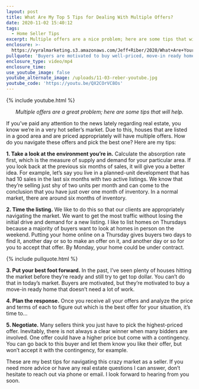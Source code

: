 ```yaml
---
layout: post
title: What Are My Top 5 Tips for Dealing With Multiple Offers?
date: 2020-11-02 15:40:12
tags:
  - Home Seller Tips
excerpt: Multiple offers are a nice problem; here are some tips that will help.
enclosure: >-
  https://vyralmarketing.s3.amazonaws.com/Jeff+Riber/2020/What+Are+Your+Top+5+Tips+for+Dealing+With+Multiple+Offers_.mp4
pullquote: 'Buyers are motivated to buy well-priced, move-in ready homes.'
enclosure_type: video/mp4
enclosure_time:
use_youtube_image: false
youtube_alternate_image: /uploads/11-03-reber-youtube.jpg
youtube_code: 'https://youtu.be/QX2COrVC8Os'
---
```


{% include youtube.html %}

<p style="text-align: center;"><em>Multiple offers are a great problem; here are some tips that will help.</em></p>

If you’ve paid any attention to the news lately regarding real estate, you know we’re in a very hot seller’s market. Due to this, houses that are listed in a good area and are priced appropriately will have multiple offers. How do you navigate these offers and pick the best one? Here are my tips:

**1\. Take a look at the environment you’re in.** Calculate the absorption rate first, which is the measure of supply and demand for your particular area. If you look back at the previous six months of sales, it will give you a better idea. For example, let’s say you live in a planned-unit development that has had 10 sales in the last six months with two active listings. We know that they’re selling just shy of two units per month and can come to the conclusion that you have just over one month of inventory. In a normal market, there are around six months of inventory.&nbsp;

**2\. Time the listing.** We like to do this so that our clients are appropriately navigating the market. We want to get the most traffic without losing the initial drive and demand for a new listing. I like to list homes on Thursdays because a majority of buyers want to look at homes in person on the weekend. Putting your home online on a Thursday gives buyers two days to find it, another day or so to make an offer on it, and another day or so for you to accept that offer. By Monday, your home could be under contract.

{% include pullquote.html %}

**3\. Put your best foot forward.** In the past, I’ve seen plenty of houses hitting the market before they’re ready and still try to get top dollar. You can’t do that in today’s market. Buyers are motivated, but they’re motivated to buy a move-in ready home that doesn’t need a lot of work.

**4\. Plan the response.** Once you receive all your offers and analyze the price and terms of each to figure out which is the best offer for your situation, it’s time to…

**5\. Negotiate.** Many sellers think you just have to pick the highest-priced offer. Inevitably, there is not always a clear winner when many bidders are involved. One offer could have a higher price but come with a contingency. You can go back to this buyer and let them know you like their offer, but won’t accept it with the contingency, for example.

These are my best tips for navigating this crazy market as a seller. If you need more advice or have any real estate questions I can answer, don’t hesitate to reach out via phone or email. I look forward to hearing from you soon.